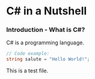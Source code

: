 # C# in a Nutshell
### Introduction - What is C#?

C# is a programming language. 

```csharp
// Code example:
string salute = "Hello World!";
```

This is a test file.
